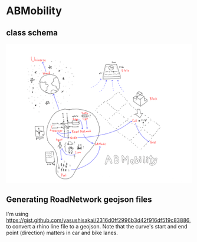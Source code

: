 
# ABMobility

## class schema

![](./data/class_schema.png)

## Generating RoadNetwork geojson files

I'm using https://gist.github.com/yasushisakai/2316d0ff2996b3d42f916df519c83886,
to convert a rhino line file to a geojson. Note that the curve's start and end point (direction)
matters in car and bike lanes.
